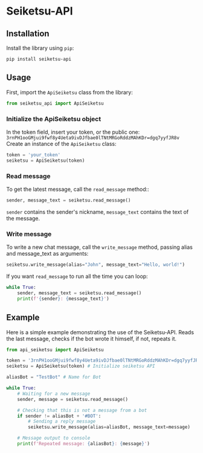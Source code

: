 # Seiketsu-API

## Installation

Install the library using `pip`:

```
pip install seiketsu-api
```

## Usage

First, import the `ApiSeiketsu` class from the library:

```python
from seiketsu_api import ApiSeiketsu
```

### Initialize the ApiSeiketsu object

In the token field, insert your token, or the public one: `3rnPH1ooGMjui9fwf8y4Ueta9ivDJfbae0lTNtMRGoRddzMAhKDr=dgq7yyfJR8v`
Create an instance of the `ApiSeiketsu` class:

```python
token = 'your_token'
seiketsu = ApiSeiketsu(token)

```

### Read message

To get the latest message, call the `read_message` method::

```python
sender, message_text = seiketsu.read_message()
```

`sender` contains the sender's nickname, `message_text` contains the text of the message.

### Write message

To write a new chat message, call the `write_message` method, passing alias and message_text as arguments:

```python
seiketsu.write_message(alias="John", message_text="Hello, world!")
```

If you want `read_message` to run all the time you can loop:

```python
while True:
    sender, message_text = seiketsu.read_message()
    print(f'{sender}: {message_text}')
```

## Example

Here is a simple example demonstrating the use of the Seiketsu-API. Reads the last message, checks if the bot wrote it himself, if not, repeats it.

```python
from api_seiketsu import ApiSeiketsu

token = '3rnPH1ooGMjui9fwf8y4Ueta9ivDJfbae0lTNtMRGoRddzMAhKDr=dgq7yyfJR8v'
seiketsu = ApiSeiketsu(token) # Initialize seiketsu API

aliasBot = "TestBot" # Name for Bot

while True:
    # Waiting for a new message
    sender, message = seiketsu.read_message()

    # Checking that this is not a message from a bot
    if sender != aliasBot + '#BOT':
        # Sending a reply message
        seiketsu.write_message(alias=aliasBot, message_text=message)

    # Message output to console
    print(f'Repeated message: {aliasBot}: {message}')
```
